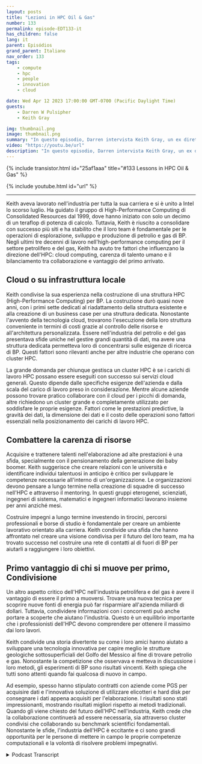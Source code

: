 ```yaml
---
layout: posts
title: "Lezioni in HPC Oil & Gas"
number: 133
permalink: episode-EDT133-it
has_children: false
lang: it
parent: Episódios
grand_parent: Italiano
nav_order: 133
tags:
    - compute
    - hpc
    - people
    - innovation
    - cloud

date: Wed Apr 12 2023 17:00:00 GMT-0700 (Pacific Daylight Time)
guests:
    - Darren W Pulsipher
    - Keith Gray

img: thumbnail.png
image: thumbnail.png
summary: "In questo episodio, Darren intervista Keith Gray, un ex direttore di high-performance computing presso British Petroleum. Con oltre 30 anni di gestione dei centri HPC, Keith offre una grande prospettiva sulle sfide, le migliori pratiche e il futuro dell'high-performance computing."
video: "https://youtu.be/url"
description: "In questo episodio, Darren intervista Keith Gray, un ex direttore di high-performance computing presso British Petroleum. Con oltre 30 anni di gestione dei centri HPC, Keith offre una grande prospettiva sulle sfide, le migliori pratiche e il futuro dell'high-performance computing."
---
```


<div>
{% include transistor.html id="25af1aaa" title="#133 Lessons in HPC Oil & Gas" %}

{% include youtube.html id="url" %}
</div>

---

Keith aveva lavorato nell'industria per tutta la sua carriera e si è unito a Intel lo scorso luglio. Ha guidato il gruppo di High-Performance Computing di Consolidated Resources dal 1999, dove hanno iniziato con solo un decimo di un teraflop di potenza di calcolo. Tuttavia, Keith è riuscito a consolidare con successo più siti e ha stabilito che il loro team è fondamentale per le operazioni di esplorazione, sviluppo e produzione di petrolio e gas di BP. Negli ultimi tre decenni di lavoro nell'high-performance computing per il settore petrolifero e del gas, Keith ha avuto tre fattori che influenzano la direzione dell'HPC: cloud computing, carenza di talento umano e il bilanciamento tra collaborazione e vantaggio del primo arrivato.

## Cloud o su infrastruttura locale

Keith condivise la sua esperienza nella costruzione di una struttura HPC (High-Performance Computing) per BP. La costruzione durò quasi nove anni, con i primi sette dedicati al riadattamento della struttura esistente e alla creazione di un business case per una struttura dedicata. Nonostante l'avvento della tecnologia cloud, trovarono l'esecuzione della loro struttura conveniente in termini di costi grazie al controllo delle risorse e all'architettura personalizzata. Essere nell'industria del petrolio e del gas presentava sfide uniche nel gestire grandi quantità di dati, ma avere una struttura dedicata permetteva loro di concentrarsi sulle esigenze di ricerca di BP. Questi fattori sono rilevanti anche per altre industrie che operano con cluster HPC.

La grande domanda per chiunque gestisca un cluster HPC è se i carichi di lavoro HPC possano essere eseguiti con successo sui servizi cloud generali. Questo dipende dalle specifiche esigenze dell'azienda e dalla scala del carico di lavoro preso in considerazione. Mentre alcune aziende possono trovare pratico collaborare con il cloud per i picchi di domanda, altre richiedono un cluster grande e completamente utilizzato per soddisfare le proprie esigenze. Fattori come le prestazioni predictive, la gravità dei dati, la dimensione dei dati e il costo delle operazioni sono fattori essenziali nella posizionamento dei carichi di lavoro HPC.

## Combattere la carenza di risorse

Acquisire e trattenere talenti nell'elaborazione ad alte prestazioni è una sfida, specialmente con il pensionamento della generazione dei baby boomer. Keith suggerisce che creare relazioni con le università e identificare individui talentuosi in anticipo è critico per sviluppare le competenze necessarie all'interno di un'organizzazione. Le organizzazioni devono pensare a lungo termine nella creazione di squadre di successo nell'HPC e attraverso il mentoring. In questi gruppi eterogenei, scienziati, ingegneri di sistema, matematici e ingegneri informatici lavorano insieme per anni anziché mesi.

Costruire impegni a lungo termine investendo in tirocini, percorsi professionali e borse di studio è fondamentale per creare un ambiente lavorativo orientato alla carriera. Keith condivide una sfida che hanno affrontato nel creare una visione condivisa per il futuro del loro team, ma ha trovato successo nel costruire una rete di contatti al di fuori di BP per aiutarli a raggiungere i loro obiettivi.

## Primo vantaggio di chi si muove per primo, Condivisione

Un altro aspetto critico dell'HPC nell'industria petrolifera e del gas è avere il vantaggio di essere il primo a muoversi. Trovare una nuova tecnica per scoprire nuove fonti di energia può far risparmiare all'azienda miliardi di dollari. Tuttavia, condividere informazioni con i concorrenti può anche portare a scoperte che aiutano l'industria. Questo è un equilibrio importante che i professionisti dell'HPC devono comprendere per ottenere il massimo dai loro lavori.

Keith condivide una storia divertente su come i loro amici hanno aiutato a sviluppare una tecnologia innovativa per capire meglio le strutture geologiche sottosuperficiali del Golfo del Messico al fine di trovare petrolio e gas. Nonostante la competizione che osservava e metteva in discussione i loro metodi, gli esperimenti di BP sono risultati vincenti. Keith spiega che tutti sono attenti quando fai qualcosa di nuovo in campo.

Ad esempio, spesso hanno stipulato contratti con aziende come PGS per acquisire dati e l'innovativa soluzione di utilizzare elicotteri e hard disk per consegnare i dati appena acquisiti per l'elaborazione. I risultati sono stati impressionanti, mostrando risultati migliori rispetto ai metodi tradizionali. Quando gli viene chiesto del futuro dell'HPC nell'industria, Keith crede che la collaborazione continuerà ad essere necessaria, sia attraverso cluster condivisi che collaborando su benchmark scientifici fondamentali. Nonostante le sfide, l'industria dell'HPC è eccitante e ci sono grandi opportunità per le persone di mettere in campo le proprie competenze computazionali e la volontà di risolvere problemi impegnativi.



<details>
<summary> Podcast Transcript </summary>

<p></p>

</details>
